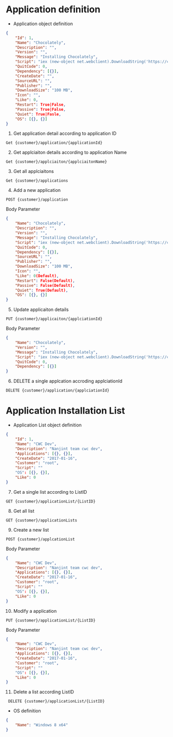 
# Application definition

* Application object definition

```json
{
    "Id": 1,
    "Name": "Chocolately",
    "Description": "",
    "Version": "",
    "Message": "Installing Chocolately",
    "Script": "iex (new-object net.webclient).DownloadString('https://chocolatey.org/install.ps1')",
    "QuitCode": 0,
    "Dependency": [{}],
    "CreateDate": "",
    "SourceURL": "",
    "Publisher": "",
    "DownloadSize": "100 MB",
    "Icon": "",
    "Like": 0,
    "Restart": True|False,
    "Passive": True|False,
    "Quiet": True|Fasle,
    "OS": [{}, {}]
}
```

1. Get application detail according to application ID

```text
Get {customer}/application/{applicationId}
```
2. Get applciaiton details according to application Name

```text
Get {customer}/applciaiton/{applciaitonName}
```

3. Get all applciaitons

```text
Get {customer}/applications
```

4. Add a new application

```text
POST {customer}/application
```

Body Parameter

```json
{
    "Name": "Chocolately",
    "Description": "",
    "Version": "",
    "Message": "Installing Chocolately",
    "Script": "iex (new-object net.webclient).DownloadString('https://chocolatey.org/install.ps1')",
    "QuitCode": 0,
    "Dependency": [{}],
    "SourceURL": "",
    "Publisher": "",
    "DownloadSize": "100 MB",
    "Icon": "",
    "Like": 0(Default),
    "Restart": False(Default),
    "Passive": False(Default),
    "Quiet": True(Default),
    "OS": [{}, {}]
}
```

5. Update applicaiton details

```text
PUT {customer}/applicaiton/{applciationId}
```

Body Parameter

```json
{
    "Name": "Chocolately",
    "Version": "",
    "Message": "Installing Chocolately",
    "Script": "iex (new-object net.webclient).DownloadString('https://chocolatey.org/install.ps1')",
    "QuitCode": 0,
    "Dependency": [{}]
}
```

6. DELETE a single applcation accroding applciationId

```text
DELETE {customer}/application/{applciationId}
```

# Application Installation List

* Application List object definition

```json
{
    "Id": 1,
    "Name": "CWC Dev",
    "Description": "Nanjint team cwc dev",
    "Applications": [{}, {}],
    "CreateDate": "2017-01-16",
    "Customer": "root",
    "Script": ""
    "OS": [{}, {}],
    "Like": 0
}
```

7. Get a single list according to ListID

```text 
GET {customer}/applicationList/{ListID}
```

8. Get all list  

```text
GET {customer}/applicationLists
```

9. Create a new list 

```text
POST {customer}/applcationList
```

Body Parameter

```json
{
    "Name": "CWC Dev",
    "Description": "Nanjint team cwc dev",
    "Applications": [{}, {}],
    "CreateDate": "2017-01-16",
    "Customer": "root",
    "Script": ""
    "OS": [{}, {}],
    "Like": 0
}
```

10. Modify a application 

```text
PUT {customer}/applicationList/{ListID}
```

Body Parameter

```json
{
    "Name": "CWC Dev",
    "Description": "Nanjint team cwc dev",
    "Applications": [{}, {}],
    "CreateDate": "2017-01-16",
    "Customer": "root",
    "Script": ""
    "OS": [{}, {}],
    "Like": 0
}
```

11. Delete a list according ListID
```text
 DELETE {customer}/applicationList/{ListID}
```
* OS definition

```json
{
    "Name": "Windows 8 x64"
}
```
